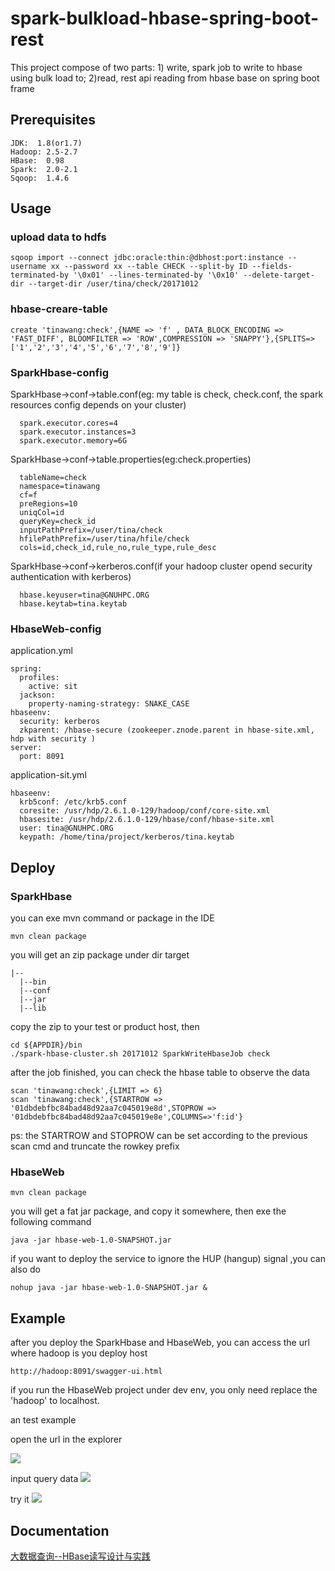 # spark-bulkload-hbase-spring-boot-rest
This project compose of two parts: 1) write, spark job to write to hbase using bulk load to; 2)read, rest api reading from hbase base on spring boot frame
## Prerequisites
  ```
  JDK:  1.8(or1.7)
  Hadoop: 2.5-2.7
  HBase:  0.98
  Spark:  2.0-2.1
  Sqoop:  1.4.6
  ```
## Usage
### upload data to hdfs
```
sqoop import --connect jdbc:oracle:thin:@dbhost:port:instance --username xx --password xx --table CHECK --split-by ID --fields-terminated-by '\0x01' --lines-terminated-by '\0x10' --delete-target-dir --target-dir /user/tina/check/20171012
```
### hbase-creare-table
```
create 'tinawang:check',{NAME => 'f' , DATA_BLOCK_ENCODING => 'FAST_DIFF', BLOOMFILTER => 'ROW',COMPRESSION => 'SNAPPY'},{SPLITS=>['1','2','3','4','5','6','7','8','9']}
```
### SparkHbase-config
SparkHbase->conf->table.conf(eg: my table is check, check.conf, the spark resources config depends on your cluster)
```
  spark.executor.cores=4
  spark.executor.instances=3
  spark.executor.memory=6G
```
SparkHbase->conf->table.properties(eg:check.properties)
```
  tableName=check
  namespace=tinawang
  cf=f
  preRegions=10
  uniqCol=id
  queryKey=check_id
  inputPathPrefix=/user/tina/check
  hfilePathPrefix=/user/tina/hfile/check
  cols=id,check_id,rule_no,rule_type,rule_desc
```
SparkHbase->conf->kerberos.conf(if your hadoop cluster opend security authentication with kerberos)
```
  hbase.keyuser=tina@GNUHPC.ORG
  hbase.keytab=tina.keytab
```
### HbaseWeb-config
application.yml
```
spring:
  profiles:
    active: sit
  jackson:
    property-naming-strategy: SNAKE_CASE
hbaseenv:
  security: kerberos
  zkparent: /hbase-secure (zookeeper.znode.parent in hbase-site.xml, hdp with security )
server:
  port: 8091
```
application-sit.yml
```
hbaseenv:
  krb5conf: /etc/krb5.conf
  coresite: /usr/hdp/2.6.1.0-129/hadoop/conf/core-site.xml
  hbasesite: /usr/hdp/2.6.1.0-129/hbase/conf/hbase-site.xml
  user: tina@GNUHPC.ORG
  keypath: /home/tina/project/kerberos/tina.keytab 
```
## Deploy
### SparkHbase
  you can exe mvn command or package in the IDE
```
mvn clean package
```
you will get an zip package under dir target
```
|--
  |--bin
  |--conf
  |--jar
  |--lib
```
copy the zip to your test or product host, then
```
cd ${APPDIR}/bin
./spark-hbase-cluster.sh 20171012 SparkWriteHbaseJob check
```
after the job finished, you can check the hbase table to observe the data
```
scan 'tinawang:check',{LIMIT => 6}
scan 'tinawang:check',{STARTROW => '01dbdebfbc84bad48d92aa7c045019e8d',STOPROW => '01dbdebfbc84bad48d92aa7c045019e8e',COLUMNS=>'f:id'}
```
ps: the STARTROW and STOPROW can be set according to the previous scan cmd and truncate the rowkey prefix
### HbaseWeb
```
mvn clean package
```
you will get a fat jar package, and copy it somewhere, then exe the following command
```
java -jar hbase-web-1.0-SNAPSHOT.jar
```
if you want to deploy the service to ignore the HUP (hangup) signal ,you can also do
```
nohup java -jar hbase-web-1.0-SNAPSHOT.jar &
```
## Example
after you deploy the SparkHbase and HbaseWeb, you can access the url where hadoop is you deploy host
```
http://hadoop:8091/swagger-ui.html
```
if you run the HbaseWeb project under dev env, you only need replace the 'hadoop' to localhost.

an test example 

open the url in the explorer

![](https://raw.githubusercontent.com/tina437213/spark-bulkload-hbase-spring-boot-rest/master/img/hbase-web-app01.png)  

input query data
![](https://raw.githubusercontent.com/tina437213/spark-bulkload-hbase-spring-boot-rest/master/img/hbase-web-app02.png) 

try it
![](https://raw.githubusercontent.com/tina437213/spark-bulkload-hbase-spring-boot-rest/master/img/hbase-web-app03.png)  

## Documentation
[大数据查询--HBase读写设计与实践](https://github.com/tina437213/spark-bulkload-hbase-spring-boot-rest/blob/master/%E5%A4%A7%E6%95%B0%E6%8D%AE%E6%9F%A5%E8%AF%A2--HBase%E8%AF%BB%E5%86%99%E8%AE%BE%E8%AE%A1%E4%B8%8E%E5%AE%9E%E8%B7%B5.md)


